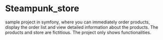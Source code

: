 # Steampunk_store
sample project in symfony, where you can immediately order products, display the order list and view detailed information about the products. The products and store are fictitious. The project only shows functionalities.
